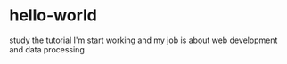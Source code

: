 # hello-world
study the tutorial
I'm start working and my job is about web development and data processing
